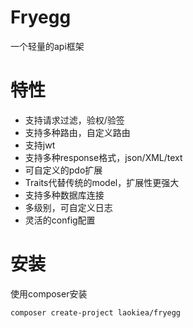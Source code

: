 # Fryegg
一个轻量的api框架

# 特性
* 支持请求过滤，验权/验签  
* 支持多种路由，自定义路由  
* 支持jwt  
* 支持多种response格式，json/XML/text  
* 可自定义的pdo扩展  
* Traits代替传统的model，扩展性更强大  
* 支持多种数据库连接  
* 多级别，可自定义日志  
* 灵活的config配置  

# 安装
使用composer安装
```composer
composer create-project laokiea/fryegg
```
   
